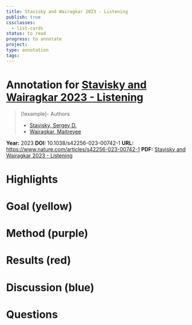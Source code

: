 ```yaml
---
title: Stavisky and Wairagkar 2023 - Listening
publish: true
cssclasses:
  - list-cards
status: to read
progress: to annotate
project:
type: annotation
tags:
---
```

# Annotation for [Stavisky and Wairagkar 2023 - Listening](Papers/References/Stavisky%20and%20Wairagkar%202023%20-%20Listening)

> [!example]- Authors
> - [Stavisky, Sergey D.](Papers/People/Stavisky%20Sergey%20D.)
> - [Wairagkar, Maitreyee](Papers/People/Wairagkar%20Maitreyee)

**Year:** 2023
**DOI:** 10.1038/s42256-023-00742-1
**URL:** https://www.nature.com/articles/s42256-023-00742-1
**PDF:** [Stavisky and Wairagkar 2023 - Listening](Papers/PDFs/Stavisky%20and%20Wairagkar%202023%20-%20Listening%20in%20to%20perceived%20speech%20with%20contrastive%20learning.pdf)

# Highlights


# Goal (yellow)


# Method (purple)


# Results (red)


# Discussion (blue)


# Questions

